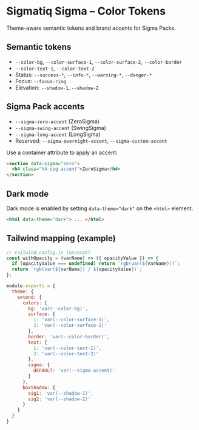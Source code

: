 # Sigmatiq Sigma – Color Tokens

Theme-aware semantic tokens and brand accents for Sigma Packs.

## Semantic tokens

- `--color-bg`, `--color-surface-1`, `--color-surface-2`, `--color-border`
- `--color-text-1`, `--color-text-2`
- Status: `--success-*`, `--info-*`, `--warning-*`, `--danger-*`
- Focus: `--focus-ring`
- Elevation: `--shadow-1`, `--shadow-2`

## Sigma Pack accents

- `--sigma-zero-accent` (ZeroSigma)
- `--sigma-swing-accent` (SwingSigma)
- `--sigma-long-accent` (LongSigma)
- Reserved: `--sigma-overnight-accent`, `--sigma-custom-accent`

Use a container attribute to apply an accent:

```html
<section data-sigma="zero">
  <h4 class="h4 sig-accent">ZeroSigma</h4>
</section>
```

## Dark mode

Dark mode is enabled by setting `data-theme="dark"` on the `<html>` element.

```html
<html data-theme="dark"> ... </html>
```

## Tailwind mapping (example)

```js
// tailwind.config.js (excerpt)
const withOpacity = (varName) => ({ opacityValue }) => {
  if (opacityValue === undefined) return `rgb(var(${varName}))`;
  return `rgb(var(${varName}) / ${opacityValue})`;
};

module.exports = {
  theme: {
    extend: {
      colors: {
        bg: 'var(--color-bg)',
        surface: {
          1: 'var(--color-surface-1)',
          2: 'var(--color-surface-2)'
        },
        border: 'var(--color-border)',
        text: {
          1: 'var(--color-text-1)',
          2: 'var(--color-text-2)'
        },
        sigma: {
          DEFAULT: 'var(--sigma-accent)'
        }
      },
      boxShadow: {
        sig1: 'var(--shadow-1)',
        sig2: 'var(--shadow-2)'
      }
    }
  }
}
```
